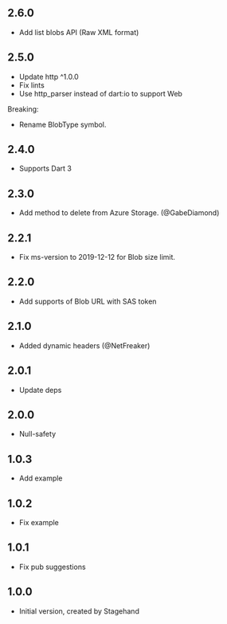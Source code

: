 ## 2.6.0

- Add list blobs API (Raw XML format)

## 2.5.0

- Update http ^1.0.0
- Fix lints
- Use http_parser instead of dart:io to support Web

Breaking:

- Rename BlobType symbol.

## 2.4.0

- Supports Dart 3

## 2.3.0

- Add method to delete from Azure Storage. (@GabeDiamond)

## 2.2.1

- Fix ms-version to 2019-12-12 for Blob size limit.

## 2.2.0

- Add supports of Blob URL with SAS token

## 2.1.0

- Added dynamic headers (@NetFreaker)

## 2.0.1

- Update deps

## 2.0.0

- Null-safety

## 1.0.3

- Add example

## 1.0.2

- Fix example

## 1.0.1

- Fix pub suggestions

## 1.0.0

- Initial version, created by Stagehand

